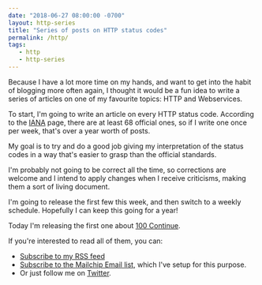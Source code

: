 ```yaml
---
date: "2018-06-27 08:00:00 -0700"
layout: http-series
title: "Series of posts on HTTP status codes"
permalink: /http/
tags:
   - http
   - http-series
---
```


Because I have a lot more time on my hands, and want to get into the habit of
blogging more often again, I thought it would be a fun idea to write a series
of articles on one of my favourite topics: HTTP and Webservices.

To start, I'm going to write an article on every HTTP status code. According
to the [IANA][1] page, there are at least 68 official ones, so if I write one
once per week, that's over a year worth of posts.

My goal is to try and do a good job giving my interpretation of the status
codes in a way that's easier to grasp than the official standards.

I'm probably not going to be correct all the time, so corrections are welcome
and I intend to apply changes when I receive criticisms, making them a sort
of living document.

I'm going to release the first few this week, and then switch to a weekly
schedule. Hopefully I can keep this going for a year!

Today I'm releasing the first one about [100 Continue][2].

If you're interested to read all of them, you can:

* [Subscribe to my RSS feed][3]
* [Subscribe to the Mailchip Email list][4], which I've setup for this purpose.
* Or just follow me on [Twitter][5].

[1]: https://www.iana.org/assignments/http-status-codes/http-status-codes.xhtml
[2]: /http/100-continue
[3]: /atom.xml
[4]: http://eepurl.com/dzjtcv
[5]: https://twitter.com/evertp 
